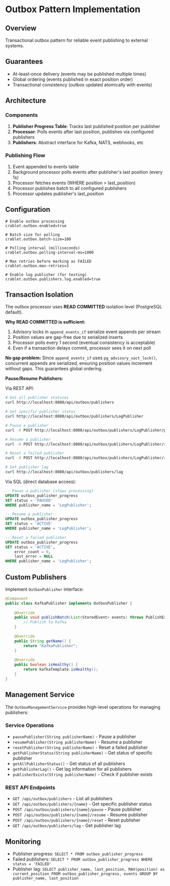 # Outbox Pattern Implementation

## Overview

Transactional outbox pattern for reliable event publishing to external systems.

## Guarantees

- At-least-once delivery (events may be published multiple times)
- Global ordering (events published in exact position order)
- Transactional consistency (outbox updated atomically with events)

## Architecture

### Components

1. **Publisher Progress Table**: Tracks last published position per publisher
2. **Processor**: Polls events after last position, publishes via configured publishers
3. **Publishers**: Abstract interface for Kafka, NATS, webhooks, etc

### Publishing Flow

1. Event appended to events table
2. Background processor polls events after publisher's last position (every 1s)
3. Processor fetches events (WHERE position > last_position)
4. Processor publishes batch to all configured publishers
5. Processor updates publisher's last_position

## Configuration

```properties
# Enable outbox processing
crablet.outbox.enabled=true

# Batch size for polling
crablet.outbox.batch-size=100

# Polling interval (milliseconds)
crablet.outbox.polling-interval-ms=1000

# Max retries before marking as FAILED
crablet.outbox.max-retries=3

# Enable log publisher (for testing)
crablet.outbox.publishers.log.enabled=true
```

## Transaction Isolation

The outbox processor uses **READ COMMITTED** isolation level (PostgreSQL default).

**Why READ COMMITTED is sufficient:**
1. Advisory locks in `append_events_if` serialize event appends per stream
2. Position values are gap-free due to serialized inserts
3. Processor polls every 1 second (eventual consistency is acceptable)
4. Even if a transaction delays commit, processor sees it on next poll

**No gap problem:** Since `append_events_if` uses `pg_advisory_xact_lock()`, concurrent appends are serialized, ensuring position values increment without gaps. This guarantees global ordering.

**Pause/Resume Publishers:**

Via REST API:
```bash
# Get all publisher statuses
curl http://localhost:8080/api/outbox/publishers

# Get specific publisher status
curl http://localhost:8080/api/outbox/publishers/LogPublisher

# Pause a publisher
curl -X POST http://localhost:8080/api/outbox/publishers/LogPublisher/pause

# Resume a publisher
curl -X POST http://localhost:8080/api/outbox/publishers/LogPublisher/resume

# Reset a failed publisher
curl -X POST http://localhost:8080/api/outbox/publishers/LogPublisher/reset

# Get publisher lag
curl http://localhost:8080/api/outbox/publishers/lag
```

Via SQL (direct database access):
```sql
-- Pause a publisher (stops processing)
UPDATE outbox_publisher_progress 
SET status = 'PAUSED' 
WHERE publisher_name = 'LogPublisher';

-- Resume a publisher
UPDATE outbox_publisher_progress 
SET status = 'ACTIVE' 
WHERE publisher_name = 'LogPublisher';

-- Reset a failed publisher
UPDATE outbox_publisher_progress 
SET status = 'ACTIVE', 
    error_count = 0, 
    last_error = NULL 
WHERE publisher_name = 'LogPublisher';
```

## Custom Publishers

Implement `OutboxPublisher` interface:

```java
@Component
public class KafkaPublisher implements OutboxPublisher {
    
    @Override
    public void publishBatch(List<StoredEvent> events) throws PublishException {
        // Publish to Kafka
    }
    
    @Override
    public String getName() {
        return "KafkaPublisher";
    }
    
    @Override
    public boolean isHealthy() {
        return kafkaTemplate.isHealthy();
    }
}
```

## Management Service

The `OutboxManagementService` provides high-level operations for managing publishers:

### Service Operations

- `pausePublisher(String publisherName)` - Pause a publisher
- `resumePublisher(String publisherName)` - Resume a publisher  
- `resetPublisher(String publisherName)` - Reset a failed publisher
- `getPublisherStatus(String publisherName)` - Get status of specific publisher
- `getAllPublisherStatus()` - Get status of all publishers
- `getPublisherLag()` - Get lag information for all publishers
- `publisherExists(String publisherName)` - Check if publisher exists

### REST API Endpoints

- `GET /api/outbox/publishers` - List all publishers
- `GET /api/outbox/publishers/{name}` - Get specific publisher status
- `POST /api/outbox/publishers/{name}/pause` - Pause publisher
- `POST /api/outbox/publishers/{name}/resume` - Resume publisher
- `POST /api/outbox/publishers/{name}/reset` - Reset publisher
- `GET /api/outbox/publishers/lag` - Get publisher lag

## Monitoring

- Publisher progress: `SELECT * FROM outbox_publisher_progress`
- Failed publishers: `SELECT * FROM outbox_publisher_progress WHERE status = 'FAILED'`
- Publisher lag: `SELECT publisher_name, last_position, MAX(position) as current_position FROM outbox_publisher_progress, events GROUP BY publisher_name, last_position`
